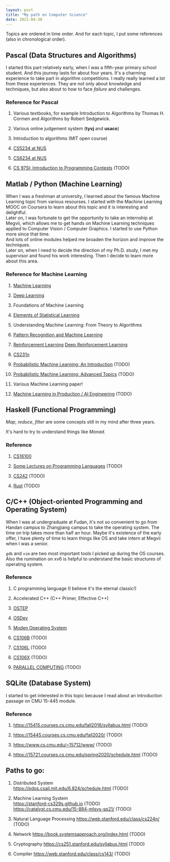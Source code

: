 ```yaml
---
layout: post
title: "My path on Computer Science"
date: 2021-04-30
---
```


Topics are ordered in time order. And for each topic, I put some references (also in chronological order).

## Pascal (Data Structures and Algorithms)

I started this part relatively early, when I was a fifth-year primary school student. And this journey lasts for about four years. It's a charming experience to take part in algorithm competitions. I really really learned a lot from these experiences. They are not only about knowledge and techniques, but also about to how to face _failure_ and challenges.

### Reference for Pascal

1. Various textbooks, for example Introduction to Algorithms by Thomas H. Cormen and Algorithms by Robert Sedgewick.

2. Various online judgement system (**tyvj** and **usaco**)

3. Introduction to algorithms (MIT open course)

4. [CS5234 at NUS](https://www.comp.nus.edu.sg/~gilbert/CS5234/)

5. [CS6234 at NUS](https://www.comp.nus.edu.sg/~cs6234/2009/)

6. [CS 97SI: Introduction to Programming Contests](https://web.stanford.edu/class/cs97si/) (TODO)

## Matlab / Python (Machine Learning)

When I was a freshman at university, I learned about the famous Machine Learning topic from various resourses. I started with the Machine Learning MOOC on Coursera to learn about this topic and it is interesting and delightful. <br>
Later on, I was fortunate to get the opportunity to take an internship at Megvii, which allows me to get hands on Machine Learning techniques applied to Computer Vision / Computer Graphics. I started to use Python more since that time. <br>
And lots of online modules helped me broaden the horizon and improve the techniques.  <br>
Later on, when I need to decide the direction of my Ph.D. study, I met my supervisor and found his work interesting. Then I decide to learn more about this area. <br>

### Reference for Machine Learning

1. [Machine Learning](https://www.coursera.org/learn/machine-learning)

2. [Deep Learning](https://www.deeplearningbook.org)

3. Foundations of Machine Learning

4. [Elements of Statistical Learning](https://hastie.su.domains/Papers/ESLII.pdf)

5. Understanding Machine Learning: From Theory to Algorithms

6. [Pattern Recognition and Machine Learning](https://www.microsoft.com/en-us/research/uploads/prod/2006/01/Bishop-Pattern-Recognition-and-Machine-Learning-2006.pdf)

7. [Reinforcement Learning](https://web.stanford.edu/class/psych209/Readings/SuttonBartoIPRLBook2ndEd.pdf)
   [Deep Reinforcement Learning](http://rail.eecs.berkeley.edu/deeprlcourse/)

8. [CS231n](http://cs231n.stanford.edu)

9. [Probabilistic Machine Learning: An Introduction](https://probml.github.io/pml-book/book1.html) (TODO)

10. [Probabilistic Machine Learning: Advanced Topics](https://probml.github.io/pml-book/book2.html) (TODO)

11. Various Machine Learning paper!

12. [Machine Learning in Production / AI Engineering](https://ckaestne.github.io/seai/) (TODO)

## Haskell (Functional Programming)

*Map*, *reduce*, *filter* are some concepts still in my mind after three years.

It's hard to try to understand things like *Monad*.

### Reference

1. [CS16100](http://cmsc-16100.cs.uchicago.edu/2020-autumn/)

2. [Some Lectures on Programming Languages](http://www.cs.tufts.edu/~kfisher/teaching.html) (TODO)

3. [CS242](http://www.cs.tufts.edu/~kfisher/teaching.html) (TODO)

4. [Rust](https://doc.rust-lang.org/book/) (TODO)

## C/C++ (Object-oriented Programming and Operating System)

When I was at undergraduate at Fudan, it's not so convenient to go from Handan campus to Zhangjiang campus to take the operating system. The time on trip takes more than half an hour. Maybe it's existence of the early offer, I have plenty of time to learn things like OS and take intern at Megvii when I was a senior.

`gdb` and `vim` are two most important tools I picked up during the OS courses. Also the rumination on xv6 is helpful to understand the basic structures of operating system.

### Reference

1. C programming language (I believe it's the eternal classic!)

2. Accelerated C++ (C++ Primer, Effective C++)

3. [OSTEP](http://pages.cs.wisc.edu/~remzi/OSTEP/)

4. [OSDev](https://wiki.osdev.org/Main_Page)

5. [Moden Operating System](https://en.wikipedia.org/wiki/Modern_Operating_Systems)

6. [CS106B](https://web.stanford.edu/class/cs106b/) (TODO)

7. [CS106L](https://web.stanford.edu/class/cs106l/) (TODO)

8. [CS106X](https://web.stanford.edu/class/cs106x/) (TODO)

9. [PARALLEL COMPUTING](https://gfxcourses.stanford.edu/cs149/fall21) (TODO)

## SQLite (Database System)

I started to get interested in this topic because I read about an introduction passage on CMU 15-445 module.

### Reference

1. <https://15415.courses.cs.cmu.edu/fall2016/syllabus.html> (TODO)

2. <https://15445.courses.cs.cmu.edu/fall2020/> (TODO)

3. <https://www.cs.cmu.edu/~15712/www/> (TODO)

4. <https://15721.courses.cs.cmu.edu/spring2020/schedule.html> (TODO)

## Paths to go:

1. Distributed System<br>
   https://pdos.csail.mit.edu/6.824/schedule.html (TODO)

2. Machine Learning System<br>
   <https://stanford-cs329s.github.io> (TODO)<br>
   <https://catalyst.cs.cmu.edu/15-884-mlsys-sp21/> (TODO)

3. Natural Language Processing
   <https://web.stanford.edu/class/cs224n/> (TODO)

4. Network
   <https://book.systemsapproach.org/index.html> (TODO)

5. Cryptography
   <https://cs251.stanford.edu/syllabus.html> (TODO)

6. Compiler
   <https://web.stanford.edu/class/cs143/> (TODO)
